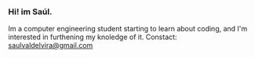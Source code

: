 ### Hi! im Saúl.

Im a computer engineering student starting to learn about coding, and I'm interested in furthening my knoledge of it.
Constact: saulvaldelvira@gmail.com
